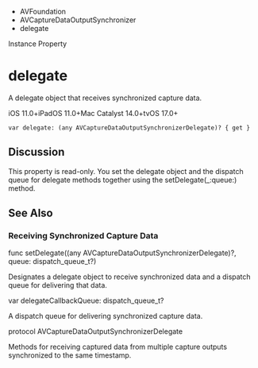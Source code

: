 

- AVFoundation
- AVCaptureDataOutputSynchronizer
-  delegate 

Instance Property

# delegate

A delegate object that receives synchronized capture data.

iOS 11.0+iPadOS 11.0+Mac Catalyst 14.0+tvOS 17.0+

``` source
var delegate: (any AVCaptureDataOutputSynchronizerDelegate)? { get }
```

## Discussion

This property is read-only. You set the delegate object and the dispatch queue for delegate methods together using the setDelegate(_:queue:) method.

## See Also

### Receiving Synchronized Capture Data

func setDelegate((any AVCaptureDataOutputSynchronizerDelegate)?, queue: dispatch_queue_t?)

Designates a delegate object to receive synchronized data and a dispatch queue for delivering that data.

var delegateCallbackQueue: dispatch_queue_t?

A dispatch queue for delivering synchronized capture data.

protocol AVCaptureDataOutputSynchronizerDelegate

Methods for receiving captured data from multiple capture outputs synchronized to the same timestamp.

